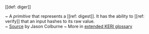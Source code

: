 [[def: diger]]

~ A _primitive_ that represents a [[ref: digest]]. It has the ability to [[ref: verify]] that an input hashes to its raw value.  
~ [Source](https://github.com/WebOfTrust/cesride#terminology) by Jason Colburne
~ More in <a href="https://weboftrust.github.io/WOT-terms/docs/glossary/diger">extended KERI glossary</a>
